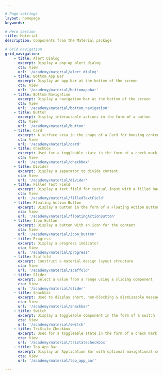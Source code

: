 ```yaml
---

# Page settings
layout: homepage
keywords:

# Hero section
title: Material
description: Components from the Material package

# Grid navigation
grid_navigation:
    - title: Alert Dialog
      excerpt: Display a pop-up alert dialog
      cta: View
      url: '/academy/material/alert_dialog'
    - title: Bottom App Bar
      excerpt: Display an app bar at the bottom of the screen
      cta: View
      url: '/academy/material/bottomappbar'
    - title: Bottom Navigation
      excerpt: Display a navigation bar at the bottom of the screen
      cta: View
      url: '/academy/material/bottom_navigation'
    - title: Button
      excerpt: Display interactable actions in the form of a button
      cta: View
      url: '/academy/material/button'
    - title: Card
      excerpt: A surface area in the shape of a Card for housing content
      cta: View
      url: '/academy/material/card'
    - title: Checkbox
      excerpt: Used for a toggleable state in the form of a check mark 
      cta: View
      url: '/academy/material/checkbox'
    - title: Divider
      excerpt: Display a seperator to divide content 
      cta: View
      url: '/academy/material/divider'
    - title: Filled Text Field
      excerpt: Display a text field for textual input with a filled background
      cta: View
      url: '/academy/material/filledTextField'
    - title: Floating Action Button
      excerpt: Display a button in the form of a Floating Action Button
      cta: View
      url: '/academy/material/floatingActionButton'
    - title: Icon Button
      excerpt: Display a button with an icon for the content
      cta: View
      url: '/academy/material/icon_button'
    - title: Progress
      excerpt: Display a progress indicator
      cta: View
      url: '/academy/material/progress'
    - title: Scaffold
      excerpt: Construct a material design layout structure
      cta: View
      url: '/academy/material/scaffold'
    - title: Slider
      excerpt: Select a value from a range using a sliding component
      cta: View
      url: '/academy/material/slider'
    - title: Snackbar
      excerpt: Used to display short, non-blocking & dismissable messages on screen
      cta: View
      url: '/academy/material/snackbar'
    - title: Switch
      excerpt: Display a toggleable component in the form of a switch
      cta: View
      url: '/academy/material/switch'
    - title: TriState Checkbox
      excerpt: Used for a toggleable state in the form of a check mark, with the addition of an intermediate checked state
      cta: View
      url: '/academy/material/tristatecheckbox'
    - title: Top App Bar
      excerpt: Display an Application Bar with optional navigational components
      cta: View
      url: '/academy/material/top_app_bar'
      
---
```

